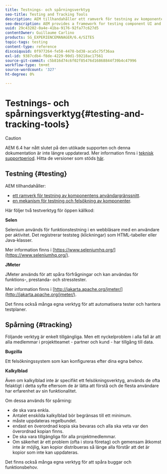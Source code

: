 ```yaml
---
title: Testnings- och spårningsverktyg
seo-title: Testing and Tracking Tools
description: AEM tillhandahåller ett ramverk för testning av komponentens användargränssnitt och en mekanism för testning och felsökning av komponenter
seo-description: AEM provides a framework for testing component UI and a mechanism for testing and debugging components
uuid: 29c43202-0a4e-41ba-9176-92fa77c627d5
contentOwner: Guillaume Carlino
products: SG_EXPERIENCEMANAGER/6.4/SITES
topic-tags: testing
content-type: reference
discoiquuid: 0f977264-fe58-4478-bd38-aca5c75f36aa
exl-id: 9387cdb4-f8de-4229-90d1-59218ac17561
source-git-commit: c5b816d74c6f02f85476d16868844f39b4c47996
workflow-type: tm+mt
source-wordcount: '327'
ht-degree: 0%

---
```


# Testnings- och spårningsverktyg{#testing-and-tracking-tools}

>[!CAUTION]
>
>AEM 6.4 har nått slutet på den utökade supporten och denna dokumentation är inte längre uppdaterad. Mer information finns i [teknisk supportperiod](https://helpx.adobe.com/support/programs/eol-matrix.html). Hitta de versioner som stöds [här](https://experienceleague.adobe.com/docs/).

## Testning {#testing}

AEM tillhandahåller:

* [ett ramverk för testning av komponentens användargränssnitt](/help/sites-developing/hobbes.md).
* [en mekanism för testning och felsökning av komponenter](/help/sites-developing/developer-mode.md).

Här följer två testverktyg för öppen källkod:

**Selen**

Selenium används för funktionstestning i en webbläsare med en användare per aktivitet. Det registrerar teststeg (klickningar) som HTML-tabeller eller Java-klasser.

Mer information finns i [https://www.seleniumhq.org/](https://www.seleniumhq.org/).

**JMeter**

JMeter används för att spåra förfrågningar och kan användas för funktions-, prestanda- och stresstester.

Mer information finns i [http://jakarta.apache.org/jmeter/](http://jakarta.apache.org/jmeter/).

Det finns också många egna verktyg för att automatisera tester och hantera testplaner.

## Spårning {#tracking}

Följande verktyg är enkelt tillgängliga. Men ett nyckelproblem i alla fall är att alla medlemmar i projektteamet - partner och kund - har tillgång till data.

**Bugzilla**

Ett felsökningssystem som kan konfigureras efter dina egna behov.

**Kalkylblad**

Även om kalkylblad inte är specifikt ett felsökningsverktyg, används de ofta felaktigt i detta syfte eftersom de är lätta att förstå och de flesta användare har erfarenhet av sin funktionalitet.

Om dessa används för spårning:

* de ska vara enkla.
* Antalet enskilda kalkylblad bör begränsas till ett minimum.
* måste uppdateras regelbundet.
* endast en överordnad kopia ska bevaras och alla ska veta var den överordnad kopian finns.
* De ska vara tillgängliga för alla projektmedlemmar.
* Om säkerhet är ett problem (ofta i stora företag) och gemensam åtkomst inte är möjlig, kan kopior distribueras så länge alla förstår att det är kopior som inte kan uppdateras.

Det finns också många egna verktyg för att spåra buggar och funktionsbehov.
